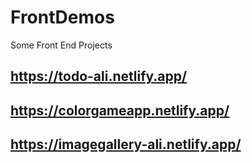 # FrontDemos
Some Front End Projects
## https://todo-ali.netlify.app/
## https://colorgameapp.netlify.app/
## https://imagegallery-ali.netlify.app/
